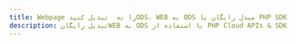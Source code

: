 ---title: Webpage را به  تبدیل کنیدODS، WEB به ODS مبدل رایگان یا PHP SDKdescription: تبدیل رایگانWEB به ODS با استفاده از PHP Cloud APIs & SDK همچنین اسناد PDF را در Cloud ایجاد، ویرایش و رندر کنید.---